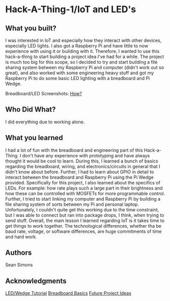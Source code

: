 # Hack-A-Thing-1/IoT and LED's


## What you built? 

I was interested in IoT and especially how they interact with other devices, especially LED lights.  I also got a 
Raspberry Pi and have little to now experience with using it or building with it.  Therefore, I wanted to use this 
hack-a-thing to start building a project idea I've had for a while.  The project is much too big for this scope, so I
decided to try and start building a file sharing system between my Raspberry Pi and computer (didn't work out so great),
and also worked with some engineering heavy stuff and got my Raspberry Pi to do some basic LED lighting with a 
breadboard and Pi Wedge.

Breadboard/LED Screenshots:
[How?](https://help.github.com/articles/about-readmes/#relative-links-and-image-paths-in-readme-files)

## Who Did What?

I did everything due to working alone.

## What you learned

I had a lot of fun with the breadboard and engineering part of this Hack-a-Thing.  I don't have any experience with
prototyping and have always thought it would be cool to learn.  During this, I learned a bunch of basics regarding the
breadboard, wiring, and electronics/circuits in general that I didn't know about before.  Further, I had to learn about
GPIO in detail to interact between the breadboard and Raspberry Pi using the Pi Wedge provided.  Specifically for this 
project, I also learned about the specifics of LEDs.  For example:  how rate plays such a large part in their 
brightness and how these can be controlled with MOSFETs for more programmable control.  Further, I tried to start linking
my computer and Raspberry Pi by building a file sharing system of sorts between my Pi and personal laptop.  Unfortunately,
I couldn't quite get this working due to the time constraint, but I was able to connect but ran into package drops, I
think, when trying to send stuff.  Overall, the main lesson I learned regarding IoT is it takes time to get things to
work together.  The technological differences, whether tha be baud rate, voltage, or software differences, are huge
commitments of time and hard work.  

## Authors

Sean Simons

## Acknowledgments

[LED/Wedge Tutorial](https://learn.sparkfun.com/tutorials/raspberry-gpio?_ga=1.105514243.1841445417.1449635776)
[Breadboard Basics](https://learn.sparkfun.com/tutorials/how-to-use-a-breadboard/all)
[Future Project Ideas](https://dordnung.de/raspberrypi-ledstrip/)